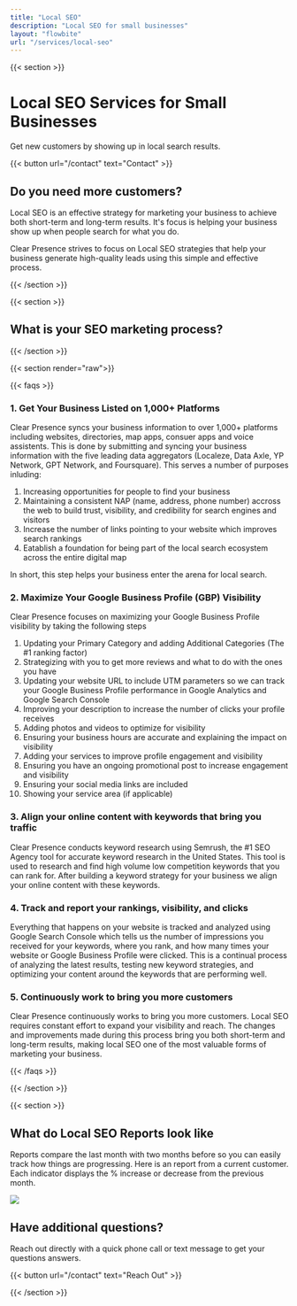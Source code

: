```yaml
---
title: "Local SEO"
description: "Local SEO for small businesses"
layout: "flowbite"
url: "/services/local-seo"
---
```


{{< section >}}

# Local SEO Services for Small Businesses

Get new customers by showing up in local search results.

{{< button url="/contact" text="Contact" >}}

## Do you need more customers?

Local SEO is an effective strategy for marketing your business to achieve both short-term and long-term results. It's focus is helping your business show up when people search for what you do.

Clear Presence strives to focus on Local SEO strategies that help your business generate high-quality leads using this simple and effective process.

{{< /section >}}

{{< section >}}

## What is your SEO marketing process?

{{< /section >}}


{{< section render="raw">}}

{{< faqs >}}

### 1. Get Your Business Listed on 1,000+ Platforms

Clear Presence syncs your business information to over 1,000+ platforms including websites, directories, map apps, consuer apps and voice assistents. This is done by submitting and syncing your business information with the five leading data aggregators (Localeze, Data Axle, YP Network, GPT Network, and Foursquare). This serves a number of purposes inluding:

1. Increasing opportunities for people to find your business
2. Maintaining a consistent NAP (name, address, phone number) accross the web to build trust, visibility, and credibility for search engines and visitors
3. Increase the number of links pointing to your website which improves search rankings
4. Eatablish a foundation for being part of the local search ecosystem across the entire digital map

In short, this step helps your business enter the arena for local search.

### 2. Maximize Your Google Business Profile (GBP) Visibility

Clear Presence focuses on maximizing your Google Business Profile visibility by taking the following steps

1. Updating your Primary Category and adding Additional Categories (The #1 ranking factor)
2. Strategizing with you to get more reviews and what to do with the ones you have
3. Updating your website URL to include UTM parameters so we can track your Google Business Profile performance in Google Analytics and Google Search Console
4. Improving your description to increase the number of clicks your profile receives
5. Adding photos and videos to optimize for visibility
6. Ensuring your business hours are accurate and explaining the impact on visibility
7. Adding your services to improve profile engagement and visibility
8. Ensuring you have an ongoing promotional post to increase engagement and visibility
9. Ensuring your social media links are included
10. Showing your service area (if applicable)

### 3. Align your online content with keywords that bring you traffic

Clear Presence conducts keyword research using Semrush, the #1 SEO Agency tool for accurate keyword research in the United States. This tool is used to research and find high volume low competition keywords that you can rank for. After building a keyword strategy for your business we align your online content with these keywords.

### 4. Track and report your rankings, visibility, and clicks

Everything that happens on your website is tracked and analyzed using Google Search Console which tells us the number of impressions you received for your keywords, where you rank, and how many times your website or Google Business Profile were clicked. This is a continual process of analyzing the latest results, testing new keyword strategies, and optimizing your content around the keywords that are performing well.

### 5. Continuously work to bring you more customers

Clear Presence continuously works to bring you more customers. Local SEO requires constant effort to expand your visibility and reach. The changes and improvements made during this process bring you both short-term and long-term results, making local SEO one of the most valuable forms of marketing your business.

{{< /faqs >}}

{{< /section >}}

{{< section >}}

## What do Local SEO Reports look like

Reports compare the last month with two months before so you can easily track how things are progressing. Here is an report from a current customer. Each indicator displays the % increase or decrease from the previous month.


![](../../media/local-seo-analytics-report.avif)

## Have additional questions?

Reach out directly with a quick phone call or text message to get your questions answers.

{{< button url="/contact" text="Reach Out" >}}


{{< /section >}}

